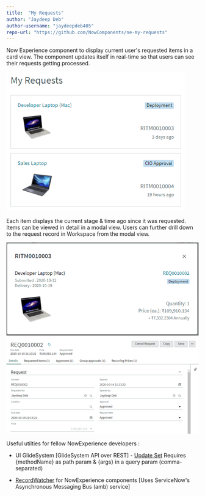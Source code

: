 ```yaml
---
title:  "My Requests"
author: "Jaydeep Deb"
author-username: "jaydeepdeb405"
repo-url: "https://github.com/NowComponents/ne-my-requests"
---
```

Now Experience component to display current user's requested items in a card view.
The component updates itself in real-time so that users can see their requests getting processed.

![image](./assets/images/my-requests.png)

Each item displays the current stage & time ago since it was requested.
Items can be viewed in detail in a modal view.
Users can further drill down to the request record in Workspace from the modal view.

![image](./assets/images/my-requests-detail.png)
![image](./assets/images/my-requests-workspace.png)

Useful utilties for fellow NowExperience developers :
- UI GlideSystem [GlideSystem API over REST] - [Update Set](https://github.com/jaydeepdeb405/ne-my-requests/blob/main/Update%20Set%20-%20Hacktoberfest%20-%20UI%20GlideSystem.xml)
Requires {methodName} as path param & {args} in a query param (comma-separated)

- [RecordWatcher](https://github.com/jaydeepdeb405/ne-my-requests/blob/main/src/RecordWatcher.js) for NowExperience components [Uses ServiceNow's Asynchronous Messaging Bus (amb) service]



